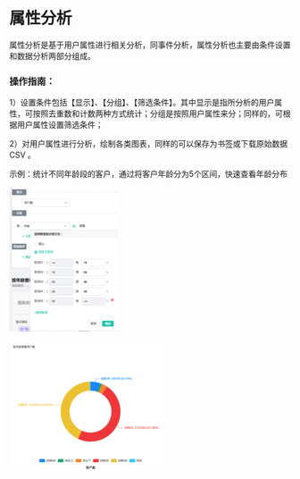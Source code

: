 # 属性分析

属性分析是基于用户属性进行相关分析，同事件分析，属性分析也主要由条件设置和数据分析两部分组成。 

### 操作指南：

1）设置条件包括【显示】、【分组】、【筛选条件】。其中显示是指所分析的用户属性，可按照去重数和计数两种方式统计；分组是按照用户属性来分；同样的，可根据用户属性设置筛选条件； 

2）对用户属性进行分析，绘制各类图表，同样的可以保存为书签或下载原始数据CSV 。

示例：统计不同年龄段的客户，通过将客户年龄分为5个区间，快速查看年龄分布

![&#x56FE;1&#x2014;&#x8BBE;&#x7F6E;&#x6761;&#x4EF6;](../.gitbook/assets/image%20%28395%29.png)

![&#x56FE;2&#x2014;&#x62A5;&#x8868;&#x5C55;&#x793A;](../.gitbook/assets/image%20%28110%29.png)

